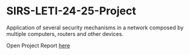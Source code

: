 # SIRS-LETI-24-25-Project
Application of several security mechanisms in a network composed by multiple computers, routers and other devices.

Open Project Report [here](https://docs.google.com/document/d/1xaYT-1VKpHx1aT-xeMEjktiA_5APsadZX9LC8q0m0eA/edit?usp=sharing)
